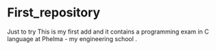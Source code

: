 # First_repository
Just to try
This is my first add and it contains a programming exam in C language at Phelma - my engineering school .
